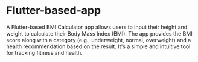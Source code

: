 # Flutter-based-app
A Flutter-based BMI Calculator app allows users to input their height and weight to calculate their Body Mass Index (BMI). The app provides the BMI score along with a category (e.g., underweight, normal, overweight) and a health recommendation based on the result. It's a simple and intuitive tool for tracking fitness and health.
